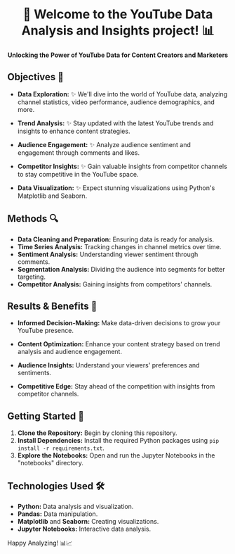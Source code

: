
<div align="center">
  <h1>🚀 Welcome to the YouTube Data Analysis and Insights project! 📊
</h1>
</div>

<!-- Project Description -->
<p align="center">
  <b>Unlocking the Power of YouTube Data for Content Creators and Marketers</b>
</p>

<!-- Objectives -->
## Objectives 🎯

- **Data Exploration:** ✨ We'll dive into the world of YouTube data, analyzing channel statistics, video performance, audience demographics, and more.
  
- **Trend Analysis:** ✨ Stay updated with the latest YouTube trends and insights to enhance content strategies.

- **Audience Engagement:** ✨ Analyze audience sentiment and engagement through comments and likes.

- **Competitor Insights:** ✨ Gain valuable insights from competitor channels to stay competitive in the YouTube space.

- **Data Visualization:** ✨ Expect stunning visualizations using Python's Matplotlib and Seaborn.

<!-- Project Methods -->
## Methods 🔍

- **Data Cleaning and Preparation:** Ensuring data is ready for analysis.
- **Time Series Analysis:** Tracking changes in channel metrics over time.
- **Sentiment Analysis:** Understanding viewer sentiment through comments.
- **Segmentation Analysis:** Dividing the audience into segments for better targeting.
- **Competitor Analysis:** Gaining insights from competitors' channels.

<!-- Results and Benefits -->
## Results & Benefits 🚀

- **Informed Decision-Making:** Make data-driven decisions to grow your YouTube presence.
  
- **Content Optimization:** Enhance your content strategy based on trend analysis and audience engagement.
  
- **Audience Insights:** Understand your viewers' preferences and sentiments.
  
- **Competitive Edge:** Stay ahead of the competition with insights from competitor channels.

<!-- Getting Started -->
## Getting Started 🚀

1. **Clone the Repository:** Begin by cloning this repository.
2. **Install Dependencies:** Install the required Python packages using `pip install -r requirements.txt`.
3. **Explore the Notebooks:** Open and run the Jupyter Notebooks in the "notebooks" directory.

<!-- Technologies Used -->
## Technologies Used 🛠️

- **Python:** Data analysis and visualization.
- **Pandas:** Data manipulation.
- **Matplotlib** and **Seaborn:** Creating visualizations.
- **Jupyter Notebooks:** Interactive data analysis.

Happy Analyzing! 📊📈
